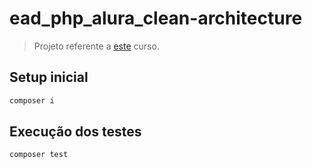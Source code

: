 # ead_php_alura_clean-architecture

> Projeto referente a [este](https://cursos.alura.com.br/course/php-introducao-clean-achitecture) curso.

## Setup inicial

```sh
composer i
```

## Execução dos testes

```sh
composer test
```
